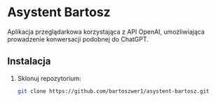 # Asystent Bartosz

Aplikacja przeglądarkowa korzystająca z API OpenAI, umożliwiająca prowadzenie konwersacji podobnej do ChatGPT.

## Instalacja

1. Sklonuj repozytorium:
   ```bash
   git clone https://github.com/bartoszwer1/asystent-bartosz.git